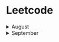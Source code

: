 # Leetcode

<details><summary> August</summary><div>
 
|| **Date** | **#** | **Title** |**Solution** | **Difficuly** |
|:-:|:-:|:-:|:-:|:-:|:-:|
|1|7.30|290|[Word Pattern](https://leetcode.com/problems/word-pattern/)|[Python](https://github.com/pxliang/Leetcode/blob/master/String/290_WordPattern.py)|Easy|
|2|8.3|347|[Top K Frequent](https://leetcode.com/problems/top-k-frequent-elements/)|[Python](https://github.com/pxliang/Leetcode/blob/master/Dictionary/347_Top_K_Frequent_Elements.py)|Medium|
|3|8.3|17|[Letter Combination](https://leetcode.com/problems/letter-combinations-of-a-phone-number/)|[Python](https://github.com/pxliang/Leetcode/blob/master/String/17_Letter_Combination_of_a_phone.py)|Medium|
|4|8.4|88|[Merge Sorted Array](https://leetcode.com/problems/merge-sorted-array/)|[Python](https://github.com/pxliang/Leetcode/blob/master/Array/88_Merge_Sorted_Array.py)|Easy|
|5|8.4|249|[Group Shifted Strings](https://leetcode.com/problems/group-shifted-strings/)|[Python](https://github.com/pxliang/Leetcode/blob/master/String/249_Group_Shifted_Strings.py)|Medium|
|6|8.5|42|[Trapping Rain Water](https://leetcode.com/problems/trapping-rain-water/)|[Python](https://github.com/pxliang/Leetcode/blob/master/Stack/42_Trapping_Rain_Water.py)|Hard|
|7|8.6|311|[Sparse Matrix Multiplication](https://leetcode.com/problems/sparse-matrix-multiplication/)|[Python](https://github.com/pxliang/Leetcode/blob/master/List/311_Sparse_Matrix_Multiplication.py)|Medium|
|8|8.7|350|[Intersection of Two Arrays](https://leetcode.com/problems/intersection-of-two-arrays-ii/)|[Python](https://github.com/pxliang/Leetcode/blob/master/Dictionary/350_Intersection_of_Two_Arrays.py)|Easy|
|9|8.8|65|[Valid Number](https://leetcode.com/problems/valid-number/)|[Python](https://github.com/pxliang/Leetcode/blob/master/String/65_Valid_Number.py)|Hard|
|10|8.9|282|[Expression Add operations](https://leetcode.com/problems/expression-add-operators/)|[Python](https://github.com/pxliang/Leetcode/blob/master/String/282_Expression_Add_Operations.py)|Hard|
|11|8.9|339|[Nested List Weight Sum](https://leetcode.com/problems/nested-list-weight-sum/)|[Python](https://github.com/pxliang/Leetcode/blob/master/Recursive/339_Nested_List_Weight_Sum.py)|Easy|
|12|8.10|528|[Random Pick with Weight](https://leetcode.com/problems/random-pick-with-weight/)|[Python](https://github.com/pxliang/Leetcode/blob/master/BinarySearch/528_Random_Pick_with_Weight.py)|Medium|
|13|8.10|670|[Maximum Swap](https://leetcode.com/problems/maximum-swap/)|[Python](https://github.com/pxliang/Leetcode/blob/master/String/670_Maximum_Swap.py)|Medium|
|14|8.11|938|[Range Sum of BST](https://leetcode.com/problems/range-sum-of-bst/)|[Python](https://github.com/pxliang/Leetcode/blob/master/Tree/938_Range_Sum_of_BST.py)|Easy|
|15|8.12|1060|[Missing Element in Sorted Array](https://leetcode.com/problems/missing-element-in-sorted-array/)|[Python](https://github.com/pxliang/Leetcode/blob/master/Array/1060_Missing_Element_in_Sorted_Array.py)|Medium|
|16|8.15|1026|[Maximum Difference Between Node and Ancestor](https://leetcode.com/problems/maximum-difference-between-node-and-ancestor/)|[Python](https://github.com/pxliang/Leetcode/blob/master/Tree/1026_Maximum_Difference_Between_Nodes_and_Ancestor.py)|Medium|
|17|8.15|1428|[Leftmost Column with at Least a One](https://leetcode.com/problems/leftmost-column-with-at-least-a-one/)|[Python](https://github.com/pxliang/Leetcode/blob/master/Array/1428_Leftmost_Column_with_at_least_a_one.py)|Medium|
|18|8.16|299|[Bulls and Cows](https://leetcode.com/problems/bulls-and-cows/)|[Python](https://github.com/pxliang/Leetcode/blob/master/Dictionary/299_Bulls_and_Cows.py)|Easy|
|19|8.17|57|[Insert Interval](https://leetcode.com/problems/insert-interval/)|[Python](https://github.com/pxliang/Leetcode/blob/master/BinarySearch/57_Insert_Intervals.py)|Hard|
|20|8.18|346|[Moving Average from Data Stream](https://leetcode.com/problems/moving-average-from-data-stream/)|[Python](https://github.com/pxliang/Leetcode/blob/master/Queue/346_Moving_Average_from_Data_Stream.py)|Easy|
|21|8.19|337|[House Robber III](https://leetcode.com/problems/house-robber-iii/)|[Python](https://github.com/pxliang/Leetcode/blob/master/DP/337_House_Robber_III.py)|Medium|
|22|8.20|127|[Word Ladder](https://leetcode.com/problems/word-ladder/)|[Python](https://github.com/pxliang/Leetcode/blob/master/Graph/127_Word_Ladder.py)|Medium|
|23|8.22|394|[Decode String](https://leetcode.com/problems/decode-string/)|[Python](https://github.com/pxliang/Leetcode/blob/master/Stack/394_Decode_String.py)|Medium|
|24|8.22|359|[Logger Rate Limiter](https://leetcode.com/problems/logger-rate-limiter/)|[Python](https://github.com/pxliang/Leetcode/blob/master/Dictionary/359_Logger_Rate_Limiter.py)|Easy|
|25|8.23|315|[Count of Smaller Numbers After self](https://leetcode.com/problems/count-of-smaller-numbers-after-self/)|[Python](https://github.com/pxliang/Leetcode/blob/master/BinarySearch/315_Count_of_Smaller_Numbers_after_Self.py)|Hard|
|26|8.26|224|[Basic Calculator](https://leetcode.com/problems/basic-calculator/)|[Python](https://github.com/pxliang/Leetcode/blob/master/Stack/224_Basic_Calculator.py)|Hard|
|27|8.28|362|[Design Hit Counter](https://leetcode.com/problems/design-hit-counter/)|[Python](https://github.com/pxliang/Leetcode/blob/master/BinarySearch/362_Design_Hit_Design.py)|Medium|
|28|8.29|399|[Evaluate Division](https://leetcode.com/problems/evaluate-division/)|[Python](https://github.com/pxliang/Leetcode/blob/master/Graph/399_Evaluate_Division.py)|Medium|
|29|8.30|690|[Employee Importance](https://leetcode.com/problems/employee-importance/)|[Python](https://github.com/pxliang/Leetcode/blob/master/Tree/690_Employee_Importance.py)|Easy|
|30|8.31|727|[Minimum Window Subsequence](https://leetcode.com/problems/minimum-window-subsequence/)|[Python](https://github.com/pxliang/Leetcode/blob/master/DP/727_Minimum_Window_Subequence.py)|Hard|
|31|8.31|329|[Longest Increasing Path in a Matrix](https://leetcode.com/problems/longest-increasing-path-in-a-matrix/)|[Python](https://github.com/pxliang/Leetcode/blob/master/TopologicalSort/329_Longest_Increasing_Path_in_a_Matrix.py)|Hard|

 </div></details>

<details><summary> September </summary><div>
 
|| **Date** | **#** | **Title** |**Solution** | **Difficuly** |
|:-:|:-:|:-:|:-:|:-:|:-:|
|32|9.1|752|[Open the Lock](https://leetcode.com/problems/open-the-lock/)|[Python](https://github.com/pxliang/Leetcode/blob/master/String/752_Open_the_Lock.py)|Medium|
|33|9.1|729|[My Calendar I](https://leetcode.com/problems/my-calendar-i/)|[Python](https://github.com/pxliang/Leetcode/blob/master/BinarySearch/729_My_Calendar_I.py)|Medium|
</div></details>

